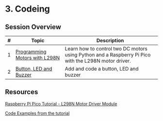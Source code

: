 # **3. Codeing**



## Session Overview

| # | Topic | Description |
|---|-------|-------------|
| 1 | [Programming Motors with L298N](L298N_Motor_Worksheet.md) |Learn how to control two DC motors using Python and a Raspberry Pi Pico with the L298N motor driver. |
| 2 | [Button, LED and Buzzer](LED_Buzzer_Button_Worksheet.md) |Add and code a button, LED and buzzer |





## Resources

[Raspberry Pi Pico Tutorial - L298N Motor Driver Module](https://www.youtube.com/watch?v=H1Fzil_VUq4)

[Code Examples from the tutorial](https://github.com/Guitarman9119/Raspberry-Pi-Pico-/tree/main/L298N%20motor%20driver%20module)
